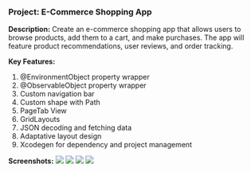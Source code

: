 ### Project: E-Commerce Shopping App

**Description:**
Create an e-commerce shopping app that allows users to browse products, add them to a cart, and make purchases. The app will feature product recommendations, user reviews, and order tracking.


**Key Features:**
1. @EnvironmentObject property wrapper
1. @ObservableObject property wrapper
1. Custom navigation bar
1. Custom shape with Path
1. PageTab View
1. GridLayouts
1. JSON decoding and fetching data
1. Adaptative layout design
1. Xcodegen for dependency and project management

**Screenshots:**
![](Screenshots/screenshot1.png)
![](Screenshots/screenshot2.png)
![](Screenshots/screenshot3.png)
![](Screenshots/screenshot4.png)

